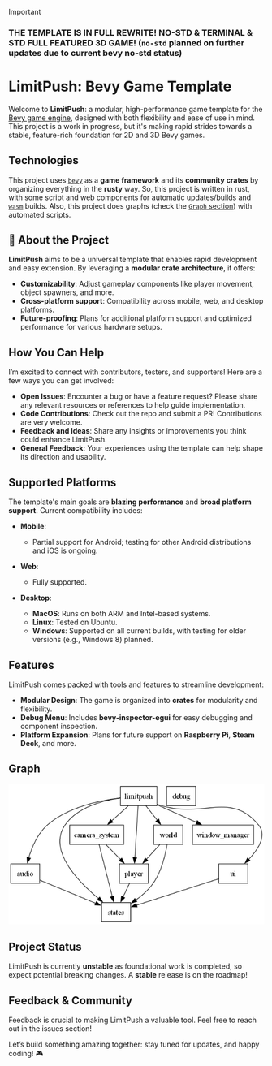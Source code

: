 > [!IMPORTANT]  
> ### THE TEMPLATE IS IN FULL REWRITE! NO-STD & TERMINAL & STD FULL FEATURED 3D GAME! (`no-std` planned on further updates due to current bevy no-std status)

# LimitPush: Bevy Game Template

Welcome to **LimitPush**: a modular, high-performance game template for the [Bevy game engine](https://bevyengine.org/), designed with both flexibility and ease of use in mind. This project is a work in progress, but it's making rapid strides towards a stable, feature-rich foundation for 2D and 3D Bevy games.

## Technologies

This project uses [`bevy`](https://bevyengine.org) as a **game framework** and its **community crates** by organizing everything in the **rusty** way. So, this project is written in rust, with some script and web components for automatic updates/builds and [`wasm`](https://trunkrs.dev/) builds. Also, this project does graphs (check the [`Graph` section](https://github.com/heydocode/limitpush/blob/main/README.md#graph)) with automated scripts.

## 🚀 About the Project

**LimitPush** aims to be a universal template that enables rapid development and easy extension. By leveraging a **modular crate architecture**, it offers:
- **Customizability**: Adjust gameplay components like player movement, object spawners, and more.
- **Cross-platform support**: Compatibility across mobile, web, and desktop platforms.
- **Future-proofing**: Plans for additional platform support and optimized performance for various hardware setups.

## How You Can Help

I’m excited to connect with contributors, testers, and supporters! Here are a few ways you can get involved:
- **Open Issues**: Encounter a bug or have a feature request? Please share any relevant resources or references to help guide implementation.
- **Code Contributions**: Check out the repo and submit a PR! Contributions are very welcome.
- **Feedback and Ideas**: Share any insights or improvements you think could enhance LimitPush.
- **General Feedback**: Your experiences using the template can help shape its direction and usability.

## Supported Platforms

The template's main goals are **blazing performance** and **broad platform support**. Current compatibility includes:

- **Mobile**:
  - Partial support for Android; testing for other Android distributions and iOS is ongoing.

- **Web**:
  - Fully supported.

- **Desktop**:
  - **MacOS**: Runs on both ARM and Intel-based systems.
  - **Linux**: Tested on Ubuntu.
  - **Windows**: Supported on all current builds, with testing for older versions (e.g., Windows 8) planned.

## Features

LimitPush comes packed with tools and features to streamline development:

- **Modular Design**: The game is organized into **crates** for modularity and flexibility.
- **Debug Menu**: Includes **bevy-inspector-egui** for easy debugging and component inspection.
- **Platform Expansion**: Plans for future support on **Raspberry Pi**, **Steam Deck**, and more.

## Graph

![image](depgraph/internal_crates_graph.png)

## Project Status

LimitPush is currently **unstable** as foundational work is completed, so expect potential breaking changes. A **stable** release is on the roadmap!

## Feedback & Community

Feedback is crucial to making LimitPush a valuable tool. Feel free to reach out in the issues section!

Let’s build something amazing together: stay tuned for updates, and happy coding! 🎮
